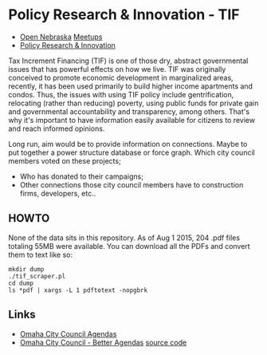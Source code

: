 # Policy Research & Innovation - TIF

* [Open Nebraska](http://opennebraska.io) [Meetups](http://www.meetup.com/Open-Nebraska-Meetup/)
* [Policy Research & Innovation](http://www.prineb.org)

Tax Increment Financing (TIF) is one of those dry, abstract governmental
issues that has powerful effects on how we live. TIF was originally conceived
to promote economic development in marginalized areas, recently, it has been
used primarily to build higher income apartments and condos. Thus, the issues
with using TIF policy include gentrification, relocating (rather than
reducing) poverty, using public funds for private gain and governmental
accountability and transparency, among others. That's why it's important to
have information easily available for citizens to review and reach informed
opinions.

Long run, aim would be to provide information on connections. Maybe to put
together a power structure database or force graph.  Which city council
members voted on these projects;

* Who has donated to their campaigns; 
* Other connections those city council members have to construction firms, developers, etc..

## HOWTO

None of the data sits in this repository. As of Aug 1 2015, 204 .pdf files 
totaling 55MB were available. You can download all the PDFs and convert
them to text like so:

````
mkdir dump
./tif_scraper.pl
cd dump
ls *pdf | xargs -L 1 pdftotext -nopgbrk
````

## Links

* [Omaha City Council Agendas](http://www.cityofomaha.org/cityclerk/city-council/agendas)
* [Omaha City Council - Better Agendas](http://agendas.dataomaha.com/) [source code](https://github.com/mattdsteele/hackomaha-council-agendas)


